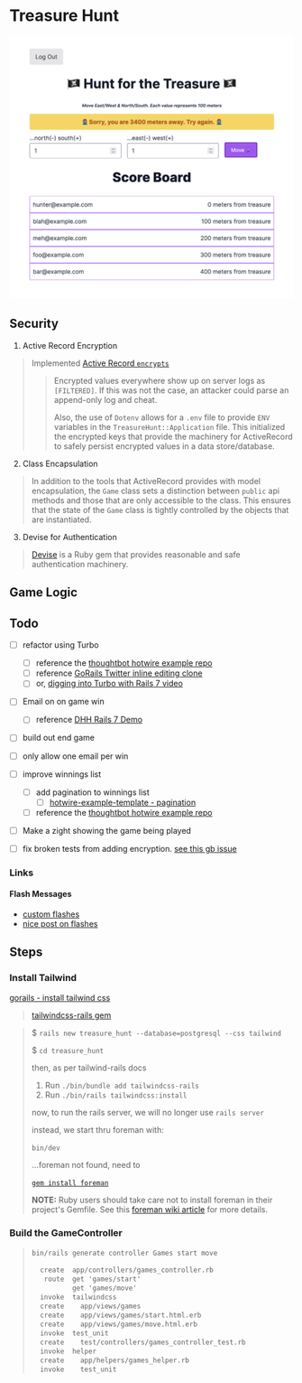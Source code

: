 # Treasure Hunt

![non-cononicle UI](non_cononacle_game.png)


## Security
1. Active Record Encryption
> Implemented [Active Record `encrypts`](https://guides.rubyonrails.org/active_record_encryption.html)
>> Encrypted values everywhere show up on server logs as `[FILTERED]`. If this was not the case, an attacker could parse an append-only log and cheat. 
>>
>> Also, the use of `Dotenv` allows for a `.env` file to provide `ENV` variables in the `TreasureHunt::Application` file. This initialized the encrypted keys that provide the machinery for ActiveRecord to safely persist encrypted values in a data store/database.

2. Class Encapsulation
> In addition to the tools that ActiveRecord provides with model encapsulation, the `Game` class sets a distinction between `public` api methods and those that are only accessible to the class. This ensures that the state of the `Game` class is tightly controlled by the objects that are instantiated.
>

3. Devise for Authentication
> [Devise](https://github.com/heartcombo/devise) is a Ruby gem that provides reasonable and safe authentication machinery.

## Game Logic


## Todo
- [ ] refactor using Turbo
  - [ ] reference the [thoughtbot hotwire example repo](https://github.com/thoughtbot/hotwire-example-template?tab=readme-ov-file)
  - [ ] reference [GoRails Twitter inline editing clone](https://www.youtube.com/watch?v=1WeKlk7GG80&t=941s)
  - [ ] or, [digging into Turbo with Rails 7 video](https://www.youtube.com/watch?v=0CSGsHnci2I)
- [ ] Email on on game win 
  - [ ] reference [DHH Rails 7 Demo](https://www.youtube.com/watch?v=mpWFrUwAN88)
- [ ] build out end game
- [ ] only allow one email per win
- [ ] improve winnings list
  - [ ] add pagination to winnings list
    - [ ] [hotwire-example-template - pagination](https://github.com/thoughtbot/hotwire-example-template/tree/hotwire-example-pagination?tab=readme-ov-file)
  - [ ] reference the [thoughtbot hotwire example repo](https://github.com/thoughtbot/hotwire-example-template?tab=readme-ov-file)
- [ ] Make a zight showing the game being played
- [ ] fix broken tests from adding encryption. [see this gb issue](https://github.com/rails/rails/issues/48601)





### Links

#### Flash Messages
- [custom flashes](https://github.com/rails/rails/blob/main/actionpack/lib/action_controller/metal/flash.rb)
- [nice post on flashes](https://spaquet.medium.com/rails-flash-what-you-need-to-know-41efb61659f2)


## Steps
### Install Tailwind
[gorails - install tailwind css](https://gorails.com/episodes/adding-tailwindcss-to-rails)
> [tailwindcss-rails gem](https://github.com/rails/tailwindcss-rails)

> $ `rails new treasure_hunt --database=postgresql --css tailwind`
> 
> $ `cd treasure_hunt`
> 
> then, as per tailwind-rails docs
> 
> 
> 1. Run `./bin/bundle add tailwindcss-rails`
> 2. Run `./bin/rails tailwindcss:install`
> 
> 
> now, to run the rails server, we will no longer use `rails server`
> 
> instead, we start thru foreman with:
> 
> `bin/dev`
> 
> ...foreman not found, need to 
> 
> [`gem install foreman`](https://stackoverflow.com/questions/75405582/bin-dev-8-exec-foreman-not-found)
> 
> **NOTE:** Ruby users should take care not to install foreman in their project's Gemfile. See this [foreman wiki article](https://github.com/ddollar/foreman/wiki/Don%27t-Bundle-Foreman) for more details.



### Build the GameController
>`bin/rails generate controller Games start move`
>
>```
>   create  app/controllers/games_controller.rb
>    route  get 'games/start'
>           get 'games/move'
>   invoke  tailwindcss
>   create    app/views/games
>   create    app/views/games/start.html.erb
>   create    app/views/games/move.html.erb
>   invoke  test_unit
>   create    test/controllers/games_controller_test.rb
>   invoke  helper
>   create    app/helpers/games_helper.rb
>   invoke    test_unit
>```